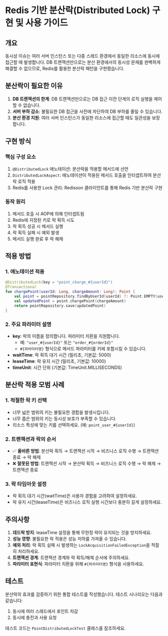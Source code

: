 # Redis 기반 분산락(Distributed Lock) 구현 및 사용 가이드

## 개요

동시성 이슈는 여러 서버 인스턴스 또는 다중 스레드 환경에서 동일한 리소스에 동시에 접근할 때 발생합니다. DB 트랜잭션만으로는 분산 환경에서의 동시성 문제를 완벽하게 해결할 수 없으므로, Redis를 활용한 분산락 패턴을 구현했습니다.

## 분산락이 필요한 이유

1. **DB 트랜잭션의 한계**: DB 트랜잭션만으로는 DB 접근 이전 단계의 로직 실행을 제어할 수 없습니다.
2. **서버 부하 감소**: 불필요한 DB 접근을 사전에 차단하여 DB 부하를 줄일 수 있습니다.
3. **분산 환경 지원**: 여러 서버 인스턴스가 동일한 리소스에 접근할 때도 일관성을 보장합니다.

## 구현 방식

### 핵심 구성 요소

1. `@DistributedLock` 애노테이션: 분산락을 적용할 메서드에 선언
2. `DistributedLockAspect`: 애노테이션이 적용된 메서드 호출을 인터셉트하여 분산락 로직 적용
3. Redis를 사용한 Lock 관리: Redisson 클라이언트를 통해 Redis 기반 분산락 구현

### 동작 원리

1. 메서드 호출 시 AOP에 의해 인터셉트됨
2. Redis에 지정된 키로 락 획득 시도
3. 락 획득 성공 시 메서드 실행
4. 락 획득 실패 시 예외 발생
5. 메서드 실행 완료 후 락 해제

## 적용 방법

### 1. 애노테이션 적용

```kotlin
@DistributedLock(key = "point_charge_#{userId}")
@Transactional
fun chargePoint(userId: Long, chargeAmount: Long): Point {
    val point = pointRepository.findByUserId(userId) ?: Point.EMPTY(userId)
    val updatedPoint = point.chargePoint(chargeAmount)
    return pointRepository.save(updatedPoint)
}
```

### 2. 주요 파라미터 설명

- **key**: 락의 이름을 정의합니다. 파라미터 치환을 지원합니다.
  - 예: `"user_#{userId}"` 또는 `"order_#{orderId}"`
  - `#{파라미터명}` 형식으로 메서드 파라미터를 키에 포함시킬 수 있습니다.
- **waitTime**: 락 획득 대기 시간 (밀리초, 기본값: 5000)
- **leaseTime**: 락 유지 시간 (밀리초, 기본값: 10000)
- **timeUnit**: 시간 단위 (기본값: TimeUnit.MILLISECONDS)

## 분산락 적용 모범 사례

### 1. 적절한 락 키 선택

- 너무 넓은 범위의 키는 불필요한 경합을 발생시킵니다.
- 너무 좁은 범위의 키는 동시성 보호가 부족할 수 있습니다.
- 리소스 특성에 맞는 키를 선택하세요. (예: `point_user_#{userId}`)

### 2. 트랜잭션과 락의 순서

- ✅ **올바른 방법**: 분산락 획득 → 트랜잭션 시작 → 비즈니스 로직 수행 → 트랜잭션 종료 → 락 해제
- ❌ **잘못된 방법**: 트랜잭션 시작 → 분산락 획득 → 비즈니스 로직 수행 → 락 해제 → 트랜잭션 종료

### 3. 락 타임아웃 설정

- 락 획득 대기 시간(waitTime)은 사용자 경험을 고려하여 설정하세요.
- 락 유지 시간(leaseTime)은 비즈니스 로직 실행 시간보다 충분히 길게 설정하세요.

## 주의사항

1. **데드락 방지**: leaseTime 설정을 통해 무한정 락이 유지되는 것을 방지하세요.
2. **성능 영향**: 불필요한 락 적용은 성능 저하를 가져올 수 있습니다.
3. **예외 처리**: 락 획득 실패 시 발생하는 `LockAcquisitionFailedException`을 적절히 처리하세요.
4. **트랜잭션 경계**: 트랜잭션 경계와 락 획득/해제 순서에 주의하세요.
5. **파라미터 표현식**: 파라미터 치환을 위해 `#{파라미터명}` 형식을 사용하세요.

## 테스트

분산락의 효과를 검증하기 위한 통합 테스트를 작성했습니다. 테스트 시나리오는 다음과 같습니다:

1. 동시에 여러 스레드에서 포인트 차감
2. 동시에 충전과 사용 요청

테스트 코드는 `PointDistributedLockTest` 클래스를 참조하세요. 